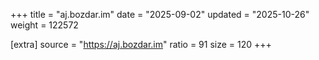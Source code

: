 +++
title = "aj.bozdar.im"
date = "2025-09-02"
updated = "2025-10-26"
weight = 122572

[extra]
source = "https://aj.bozdar.im"
ratio = 91
size = 120
+++
